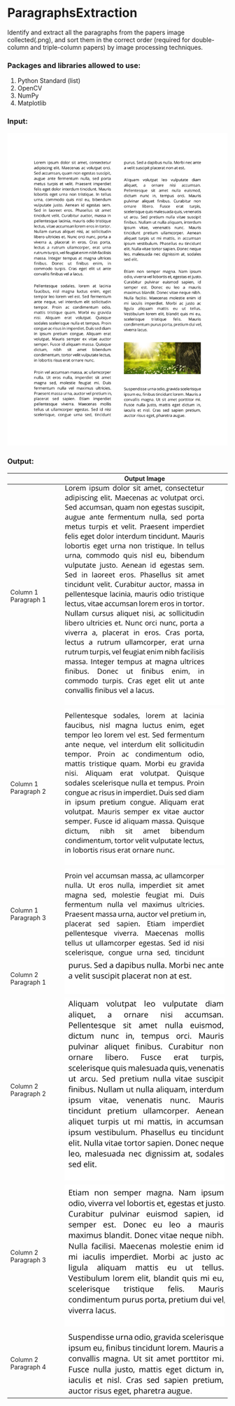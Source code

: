 # ParagraphsExtraction
Identify and extract all the paragraphs from the papers image collected(.png), and sort them in the correct order (required for double-column and triple-column papers) by image processing techniques. 

### Packages and libraries allowed to use: 
1. Python Standard (list)
2. OpenCV
3. NumPy
4. Matplotlib

### Input: 
![input](inputImage/007.png)


### Output: 
| |Output Image|
| ------------- |:-------------:|
|Column 1 Paragraph 1|![output](output/007/Column1Paragraph1.png)|
|Column 1 Paragraph 2|![output](output/007/Column1Paragraph2.png)|
|Column 1 Paragraph 3|![output](output/007/Column1Paragraph3.png)|
|Column 2 Paragraph 1|![output](output/007/Column2Paragraph1.png)|
|Column 2 Paragraph 2|![output](output/007/Column2Paragraph2.png)|
|Column 2 Paragraph 3|![output](output/007/Column2Paragraph3.png)|
|Column 2 Paragraph 4|![output](output/007/Column2Paragraph4.png)|